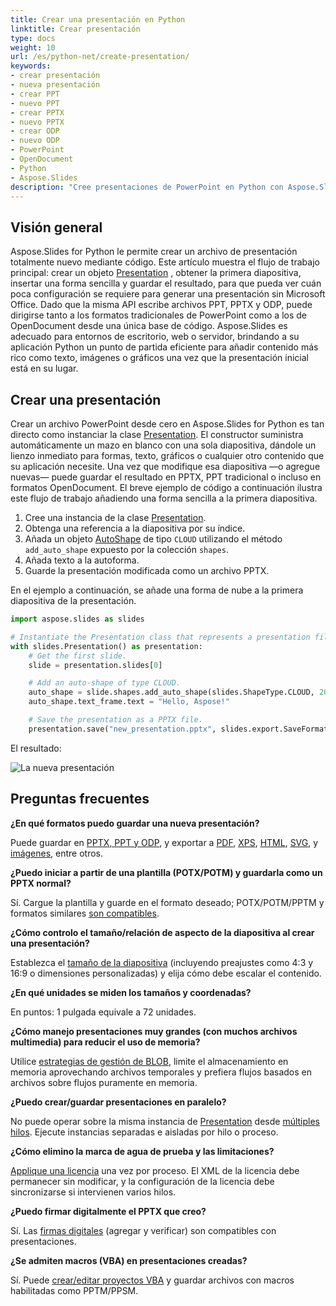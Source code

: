 ```yaml
---
title: Crear una presentación en Python
linktitle: Crear presentación
type: docs
weight: 10
url: /es/python-net/create-presentation/
keywords:
- crear presentación
- nueva presentación
- crear PPT
- nuevo PPT
- crear PPTX
- nuevo PPTX
- crear ODP
- nuevo ODP
- PowerPoint
- OpenDocument
- Python
- Aspose.Slides
description: "Cree presentaciones de PowerPoint en Python con Aspose.Slides: genere archivos PPT, PPTX y ODP, aproveche el soporte OpenDocument y guárdelos programáticamente para obtener resultados confiables."
---
```


## **Visión general**

Aspose.Slides for Python le permite crear un archivo de presentación totalmente nuevo mediante código. Este artículo muestra el flujo de trabajo principal: crear un objeto [Presentation](https://reference.aspose.com/slides/python-net/aspose.slides/presentation/) , obtener la primera diapositiva, insertar una forma sencilla y guardar el resultado, para que pueda ver cuán poca configuración se requiere para generar una presentación sin Microsoft Office. Dado que la misma API escribe archivos PPT, PPTX y ODP, puede dirigirse tanto a los formatos tradicionales de PowerPoint como a los de OpenDocument desde una única base de código. Aspose.Slides es adecuado para entornos de escritorio, web o servidor, brindando a su aplicación Python un punto de partida eficiente para añadir contenido más rico como texto, imágenes o gráficos una vez que la presentación inicial está en su lugar.

## **Crear una presentación**

Crear un archivo PowerPoint desde cero en Aspose.Slides for Python es tan directo como instanciar la clase [Presentation](https://reference.aspose.com/slides/python-net/aspose.slides/presentation/). El constructor suministra automáticamente un mazo en blanco con una sola diapositiva, dándole un lienzo inmediato para formas, texto, gráficos o cualquier otro contenido que su aplicación necesite. Una vez que modifique esa diapositiva —o agregue nuevas— puede guardar el resultado en PPTX, PPT tradicional o incluso en formatos OpenDocument. El breve ejemplo de código a continuación ilustra este flujo de trabajo añadiendo una forma sencilla a la primera diapositiva.

1. Cree una instancia de la clase [Presentation](https://reference.aspose.com/slides/python-net/aspose.slides/presentation/).
1. Obtenga una referencia a la diapositiva por su índice.
1. Añada un objeto [AutoShape](https://reference.aspose.com/slides/python-net/aspose.slides/autoshape/) de tipo `CLOUD` utilizando el método `add_auto_shape` expuesto por la colección `shapes`.
1. Añada texto a la autoforma.
1. Guarde la presentación modificada como un archivo PPTX.

En el ejemplo a continuación, se añade una forma de nube a la primera diapositiva de la presentación.

```py
import aspose.slides as slides

# Instantiate the Presentation class that represents a presentation file.
with slides.Presentation() as presentation:
    # Get the first slide.
    slide = presentation.slides[0]

    # Add an auto-shape of type CLOUD.
    auto_shape = slide.shapes.add_auto_shape(slides.ShapeType.CLOUD, 20, 20, 200, 80)
    auto_shape.text_frame.text = "Hello, Aspose!"

    # Save the presentation as a PPTX file.
    presentation.save("new_presentation.pptx", slides.export.SaveFormat.PPTX)
```

El resultado:

![La nueva presentación](new_presentation.png)

## **Preguntas frecuentes**

**¿En qué formatos puedo guardar una nueva presentación?**

Puede guardar en [PPTX, PPT y ODP](/slides/es/python-net/save-presentation/), y exportar a [PDF](/slides/es/python-net/convert-powerpoint-to-pdf/), [XPS](/slides/es/python-net/convert-powerpoint-to-xps/), [HTML](/slides/es/python-net/convert-powerpoint-to-html/), [SVG](/slides/es/python-net/convert-powerpoint-to-png/), y [imágenes](/slides/es/python-net/convert-powerpoint-to-png/), entre otros.

**¿Puedo iniciar a partir de una plantilla (POTX/POTM) y guardarla como un PPTX normal?**

Sí. Cargue la plantilla y guarde en el formato deseado; POTX/POTM/PPTM y formatos similares [son compatibles](/slides/es/python-net/supported-file-formats/).

**¿Cómo controlo el tamaño/rela­ción de aspecto de la diapositiva al crear una presentación?**

Establezca el [tamaño de la diapositiva](/slides/es/python-net/slide-size/) (incluyendo preajustes como 4:3 y 16:9 o dimensiones personalizadas) y elija cómo debe escalar el contenido.

**¿En qué unidades se miden los tamaños y coordenadas?**

En puntos: 1 pulgada equivale a 72 unidades.

**¿Cómo manejo presentaciones muy grandes (con muchos archivos multimedia) para reducir el uso de memoria?**

Utilice [estrategias de gestión de BLOB](/slides/es/python-net/manage-blob/), limite el almacenamiento en memoria aprovechando archivos temporales y prefiera flujos basados en archivos sobre flujos puramente en memoria.

**¿Puedo crear/guardar presentaciones en paralelo?**

No puede operar sobre la misma instancia de [Presentation](https://reference.aspose.com/slides/python-net/aspose.slides/presentation/) desde [múltiples hilos](/slides/es/python-net/multithreading/). Ejecute instancias separadas e aisladas por hilo o proceso.

**¿Cómo elimino la marca de agua de prueba y las limitaciones?**

[Applique una licencia](/slides/es/python-net/licensing/) una vez por proceso. El XML de la licencia debe permanecer sin modificar, y la configuración de la licencia debe sincronizarse si intervienen varios hilos.

**¿Puedo firmar digitalmente el PPTX que creo?**

Sí. Las [firmas digitales](/slides/es/python-net/digital-signature-in-powerpoint/) (agregar y verificar) son compatibles con presentaciones.

**¿Se admiten macros (VBA) en presentaciones creadas?**

Sí. Puede [crear/editar proyectos VBA](/slides/es/python-net/presentation-via-vba/) y guardar archivos con macros habilitadas como PPTM/PPSM.
